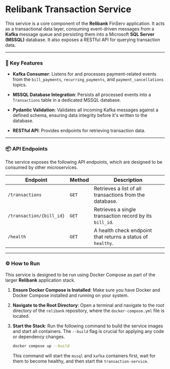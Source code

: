 # Relibank Transaction Service

This service is a core component of the **Relibank** FinServ application. It acts as a transactional data layer, consuming event-driven messages from a **Kafka** message queue and persisting them into a Microsoft **SQL Server (MSSQL)** database. It also exposes a RESTful API for querying transaction data.

---

### 🚀 Key Features

* **Kafka Consumer**: Listens for and processes payment-related events from the `bill_payments`, `recurring_payments`, and `payment_cancellations` topics.

* **MSSQL Database Integration**: Persists all processed events into a `Transactions` table in a dedicated MSSQL database.

* **Pydantic Validation**: Validates all incoming Kafka messages against a defined schema, ensuring data integrity before it's written to the database.

* **RESTful API**: Provides endpoints for retrieving transaction data.

---

### 📦 API Endpoints

The service exposes the following API endpoints, which are designed to be consumed by other microservices.

| Endpoint | Method | Description | 
 | ----- | ----- | ----- | 
| `/transactions` | `GET` | Retrieves a list of all transactions from the database. | 
| `/transaction/{bill_id}` | `GET` | Retrieves a single transaction record by its `bill_id`. | 
| `/health` | `GET` | A health check endpoint that returns a status of `healthy`. | 

---

### ⚙️ How to Run

This service is designed to be run using Docker Compose as part of the larger **Relibank** application stack.

1. **Ensure Docker Compose is Installed**: Make sure you have Docker and Docker Compose installed and running on your system.

2. **Navigate to the Root Directory**: Open a terminal and navigate to the root directory of the `relibank` repository, where the `docker-compose.yml` file is located.

3. **Start the Stack**: Run the following command to build the service images and start all containers. The `--build` flag is crucial for applying any code or dependency changes.

   ```bash
   docker compose up --build
   
   ```

   This command will start the `mssql` and `kafka` containers first, wait for them to become healthy, and then start the `transaction-service`.
